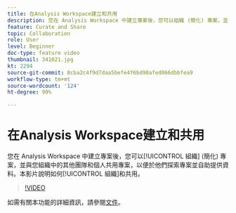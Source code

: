 ```yaml
---
title: 在Analysis Workspace建立和共用
description: 您在 Analysis Workspace 中建立專案後，您可以組織 (簡化) 專案，並與您組織中的其他團隊和個人共用專案，以便於他們探索專案並自助提供資料。本影片說明如何組織和共用。
feature: Curate and Share
topic: Collaboration
role: User
level: Beginner
doc-type: feature video
thumbnail: 341021.jpg
kt: 2294
source-git-commit: 8cba2c4f9d7daa5befe4f6bd90afed066dbbfea9
workflow-type: tm+mt
source-wordcount: '124'
ht-degree: 90%

---
```


# 在Analysis Workspace建立和共用

您在 Analysis Workspace 中建立專案後，您可以[!UICONTROL 組織] (簡化) 專案，並與您組織中的其他團隊和個人共用專案，以便於他們探索專案並自助提供資料。本影片說明如何[!UICONTROL 組織]和共用。

>[!VIDEO](https://video.tv.adobe.com/v/341021/?quality=12&learn=on)

如需有關本功能的詳細資訊，請參閱[文件](https://experienceleague.adobe.com/docs/analytics/analyze/analysis-workspace/curate-share/curate.html?lang=zh-Hant)。

